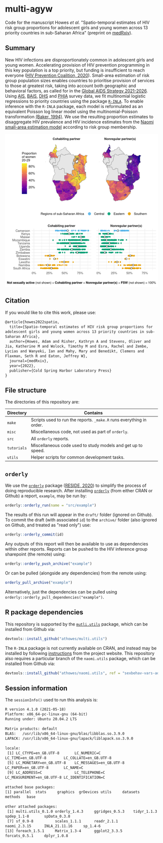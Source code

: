 # multi-agyw

Code for the manuscript Howes *et al.* "Spatio-temporal estimates of HIV risk group proportions for adolescent girls and young women across 13 priority countries in sub-Saharan Africa" (preprint on [medRxiv](https://www.medrxiv.org/content/10.1101/2022.07.12.22277551v1)).

## Summary

New HIV infections are disproportionately common in adolescent girls and young women.
Accelerating provision of HIV prevention programming in this key population is a top priority, but funding is insufficient to reach everyone ([HIV Prevention Coalition, 2020](https://hivpreventioncoalition.unaids.org/wp-content/uploads/2020/06/Decision-making-aide-AGYW-investment-Version-March-2020-Final.pdf)).
Small-area estimation of risk group population sizes enables countries to prioritise provision of services to those at greatest risk, taking into account both geographic and behavioral factors, as called for in the [Global AIDS Strategy 2021-2026](https://www.unaids.org/en/Global-AIDS-Strategy-2021-2026).
Using [AIS](https://dhsprogram.com/methodology/survey-types/ais.cfm), [BAIS](https://baisv20.com/), [DHS](https://dhsprogram.com/) and [PHIA](https://phia.icap.columbia.edu/) survey data, we fit multinomial logistic regressions to priority countries using the package [`R-INLA`](https://www.r-inla.org/).
To enable inference with the `R-INLA` package, each model is reformulated as an equivalent Poisson log linear model using the multinomial-Poisson transformation [(Baker, 1994)](https://www.jstor.org/stable/2348134?seq=1#metadata_info_tab_contents).
We use the resulting proportion estimates to disaggregate HIV prevalence and HIV incidence estimates from the [Naomi small-area estimation model](https://github.com/mrc-ide/naomi) according to risk group membership.

![This figure is produced by the report `plot_aids-abstract`](aids-abstract.png)

## Citation

If you would like to cite this work, please use:

```
@article{howes2022spatio,
  title={Spatio-temporal estimates of HIV risk group proportions for adolescent girls and young women across 13 priority countries in sub-Saharan Africa},
  author={Howes, Adam and Risher, Kathryn A and Stevens, Oliver and Jia, Katherine M and Wolock, Timothy M and Esra, Rachel and Zembe, Lycias and Wanyeki, Ian and Mahy, Mary and Benedikt, Clemens and Flaxman, Seth R and Eaton, Jeffrey W},
  journal={medRxiv},
  year={2022},
  publisher={Cold Spring Harbor Laboratory Press}
}
```

## File structure

The directories of this repository are:

| Directory   | Contains |
|-------------|--------------|
| `make`      | Scripts used to run the reports. `_make.R` runs everything in order. |
| `misc`      | Miscellaneous code, not used as part of `orderly`. |
| `src`       | All `orderly` reports. |
| `tutorials` | Miscellaneous code used to study models and get up to speed. |
| `utils`     | Helper scripts for common development tasks. |

## `orderly`

We use the [`orderly`](https://github.com/vimc/orderly) package ([RESIDE, 2020](https://reside-ic.github.io/)) to simplify the process of doing reproducible research.
After installing [`orderly`](https://github.com/vimc/orderly) (from either CRAN or Github) a report, `example`, may be run by:

```r
orderly::orderly_run(name = "src/example")
```

The results of this run will appear in the `draft/` folder (ignored on Github).
To commit the draft (with associated `id`) to the `archive/` folder (also ignored on Github, and treated as "read only") use:

```r
orderly::orderly_commit(id)
```

Any outputs of this report will then be available to use as dependencies within other reports.
Reports can be pushed to the HIV inference group sharepoint (the remote) using:

```r
orderly::orderly_push_archive("example")
```

Or can be pulled (alongside any dependencies) from the remote using:

```r
orderly_pull_archive("example")
```

Alternatively, just the dependencies can be pulled using `orderly::orderly_pull_dependencies("example")`.

## R package dependencies

This repository is supported by the [`mutli.utils`](https://github.com/athowes/multi.utils) package, which can be installed from Github via:

```r
devtools::install_github("athowes/multi.utils")
```

The `R-INLA` package is not currently available on CRAN, and instead may be installed by following [instructions](https://www.r-inla.org/download-install) from the project website.
This repository also requires a particular branch of the `naomi.utils` package, which can be installed from Github via:

```r
devtools::install_github("athowes/naomi.utils", ref = "sexbehav-vars-adam")
```

## Session information

The `sessionInfo()` used to run this analysis is:

```
R version 4.1.0 (2021-05-18)
Platform: x86_64-pc-linux-gnu (64-bit)
Running under: Ubuntu 20.04.2 LTS

Matrix products: default
BLAS:   /usr/lib/x86_64-linux-gnu/blas/libblas.so.3.9.0
LAPACK: /usr/lib/x86_64-linux-gnu/lapack/liblapack.so.3.9.0

locale:
 [1] LC_CTYPE=en_GB.UTF-8       LC_NUMERIC=C               LC_TIME=en_GB.UTF-8        LC_COLLATE=en_GB.UTF-8    
 [5] LC_MONETARY=en_GB.UTF-8    LC_MESSAGES=en_GB.UTF-8    LC_PAPER=en_GB.UTF-8       LC_NAME=C                 
 [9] LC_ADDRESS=C               LC_TELEPHONE=C             LC_MEASUREMENT=en_GB.UTF-8 LC_IDENTIFICATION=C       

attached base packages:
[1] parallel  stats     graphics  grDevices utils     datasets  methods   base     

other attached packages:
 [1] multi.utils_0.1.0 orderly_1.4.3     ggridges_0.5.3    tidyr_1.1.3       spdep_1.1-8       spData_0.3.8     
 [7] sf_0.9-8          scales_1.1.1      readr_2.1.1       naomi_2.3.15      INLA_21.11.16     sp_1.4-6         
[13] foreach_1.5.1     Matrix_1.3-4      ggplot2_3.3.5     forcats_0.5.1     dplyr_1.0.8  
```



